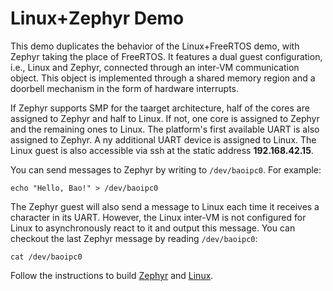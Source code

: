 # Linux+Zephyr Demo

This demo duplicates the behavior of the Linux+FreeRTOS demo, with Zephyr
taking the place of FreeRTOS. It features a dual guest configuration, i.e.,
Linux and Zephyr, connected through an inter-VM communication object. This
object is implemented through a shared memory region and a doorbell mechanism
in the form of hardware interrupts.

If Zephyr supports SMP for the taarget architecture, half of the cores are
assigned to Zephyr and half to Linux. If not, one core is assigned to Zephyr
and the remaining ones to Linux. The platform's first available UART is also
assigned to Zephyr. A ny additional UART device is assigned to Linux. The Linux
guest is also accessible via ssh at the static address **192.168.42.15**.

You can send messages to Zephyr by writing to `/dev/baoipc0`. For example:

```
echo "Hello, Bao!" > /dev/baoipc0
```

The Zephyr guest will also send a message to Linux each time it receives a 
character in its UART. However, the Linux inter-VM is not configured for Linux
to asynchronously react to it and output this message. You can checkout the last
Zephyr message by reading `/dev/baoipc0`:

```
cat /dev/baoipc0
```

Follow the instructions to build [Zephyr](../../guests/zephyr/README.md) 
and [Linux](../../guests/linux/README.md).
